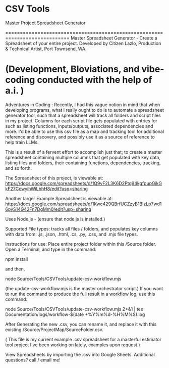 # CSV Tools
Master Project Spreadsheet Generator

============================================================================
Master Spreadsheet Generator - Create a Spreadsheet of your entire project.
Developed by Citizen Lazlo, Production & Technical Artist, Port Townsend, WA.

(Development, Bloviations, and vibe-coding conducted with the help of a.i. )
============================================================================

Adventures in Coding :  Recently, I had this vague notion in mind that when 
developing programs, what I really ought to do is to automate a spreadsheet 
generator tool, such that a spreadsheet will track all folders and script files in my
project.  Columns for each script file gets populated with entries for such as listing functions, inputs/outputs, associated dependencies and more. I'd be able to use this csv file as a map and tracking tool for additional reference and discovery, and possibly use it
as a source of reference to help train LLMs.

This is a result of a fervent effort to accomplish just that;  to create a master
spreadsheet containing multiple columns that get populated with key data, listing files and folders, their containing functions, dependencies, tracking, and
so forth. 

The Spreadsheet of this project, is viewable at:
https://docs.google.com/spreadsheets/d/1Q9vF2L3K6D2Ptg94kgfpupGikGkF27CcwyihWiLbhH8/edit?usp=sharing


Another larger Example Spreadsheet is viewable at:
https://docs.google.com/spreadsheets/d/1Kwc429QBrfUCZzyB1BlzLp7wd16pyS14G42Fn7DgMm0/edit?usp=sharing


Uses Node.js - (ensure that node.js is installed.)

Supported File types: tracks all files / folders, and populates key columns with data from: .js, .json, .html, .cs, .py, .css, and .mjs file types.

Instructions for use:
Place entire project folder within this /Source folder.
Open a Terminal, and type in the command:

npm install

and then, 

node Source/Tools/CSVTools/update-csv-workflow.mjs

(the update-csv-workflow.mjs is the master orchestrator script.)
If you want to run the command to produce the full result in a workflow log, use this command:

node Source/Tools/CSVTools/update-csv-workflow.mjs 2>&1 | tee Documentation/logs/workflow-$(date +%Y%m%d-%H%M%S).log

After Generating the new .csv, you can rename it, and replace it with this existing
/Source/ProjectMap/SourceFolder.csv.

( This file is my current example .csv spreadsheet for a masterful estimator tool project I've been working on lately, examples upon request.) 

View Spreadsheets by importing the .csv into Google Sheets.
Additional questions?  call / email me!